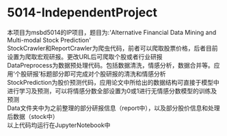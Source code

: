 # 5014-IndependentProject
本项目为msbd5014的IP项目，题目为:'Alternative Financial Data Mining and Multi-modal Stock Prediction'\
StockCrawler和ReportCrawler为爬虫代码，前者可以爬取股票价格，后者目前设置为爬取宏观研报。更改URL后可爬取个股或者行业研报\
DataPreprocess为数据预处理代码。包括数据清洗，情感分析，数据合并等。应用‘个股研报’标题部分即可完成对个股研报的清洗和情感分析\
StockPrediction为股价预测代码，应用论文中所给出的数据结构可直接于模型中进行学习及预测，可以将情感分数全部设置为0或1进行无情感分数模型的训练及预测\
Data文件夹中为之前整理的部分研报信息（report中），以及部分股价信息和处理后数据（stock中）\
以上代码均运行在JupyterNotebook中
